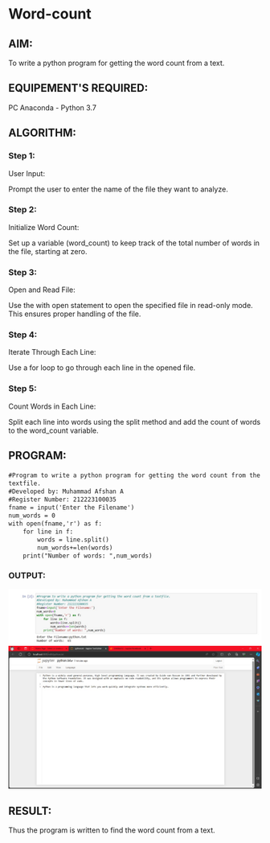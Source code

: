 # Word-count
## AIM:
To write a python program for getting the word count from a text.
## EQUIPEMENT'S REQUIRED: 
PC
Anaconda - Python 3.7
## ALGORITHM: 
### Step 1:
User Input:

Prompt the user to enter the name of the file they want to analyze.

### Step 2:
Initialize Word Count:

Set up a variable (word_count) to keep track of the total number of words in the file, starting at zero.

### Step 3:
Open and Read File:

Use the with open statement to open the specified file in read-only mode. This ensures proper handling of the file.

### Step 4:
Iterate Through Each Line:

Use a for loop to go through each line in the opened file.

### Step 5:
Count Words in Each Line:

Split each line into words using the split method and add the count of words to the word_count variable.
## PROGRAM:
```
#Program to write a python program for getting the word count from the textfile.
#Developed by: Muhammad Afshan A
#Register Number: 212223100035
fname = input('Enter the Filename')
num_words = 0
with open(fname,'r') as f:
    for line in f:
        words = line.split()
        num_words+=len(words)
    print("Number of words: ",num_words)
```

### OUTPUT:
![Alt text](code.png)
![Alt text](txt.png)

## RESULT:
Thus the program is written to find the word count from a text.
